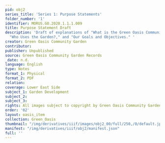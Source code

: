 ```yaml
---
pid: obj2
series_title: 'Series 1: Purpose Statements'
folder_number: '1'
identifier: MORUS.GO.2020.1.1.1.009
title: Purpose Statement Draft
description: 'Draft of explanations of "What is the Green Oasis Community Garden?,"
  "Who Uses the Garden?," and "Our Goals and Objectives." '
creator: Green Oasis Community Garden
contributor:
publisher: Unpublished
source: Green Oasis Community Garden Records
_date: n.d.
language: English
type: Notes
format_1: Physical
format_2: PDF
relation:
coverage: Lower East Side
subject_1: Garden Development
subject_2:
subject_3:
rights: All images subject to copyright by Green Oasis Community Garden, Inc.
order: '02'
layout: oasis_item
collection: Green_Oasis
thumbnail: "/img/derivatives/iiif/images/obj2_00/full/250,/0/default.jpg"
manifest: "/img/derivatives/iiif/obj2/manifest.json"
full: ''
---
```

